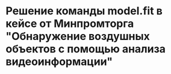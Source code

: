 ﻿# Решение команды model.fit в кейсе от Минпромторга "Обнаружение воздушных объектов с помощью анализа видеоинформации"
